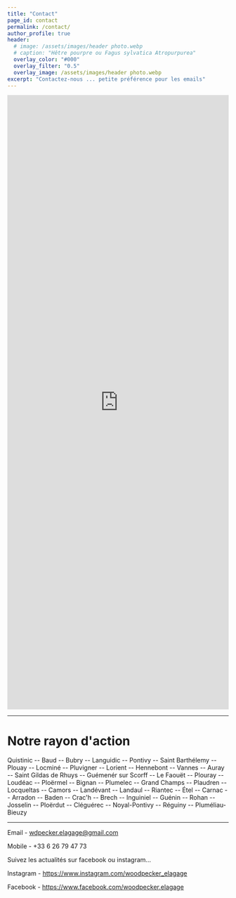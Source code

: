 ```yaml
---
title: "Contact"
page_id: contact
permalink: /contact/
author_profile: true
header:
  # image: /assets/images/header photo.webp
  # caption: "Hêtre pourpre ou Fagus sylvatica Atropurpurea"
  overlay_color: "#000"
  overlay_filter: "0.5"
  overlay_image: /assets/images/header photo.webp
excerpt: "Contactez-nous ... petite préférence pour les emails"
---
```


<iframe src="https://fm.addxt.com/form/?vf=1FAIpQLSeG8ecmD7nGBUpvTSqmiPiQL1NCDHTW-LVc78NFOAPaQtppIQ" width="100%" height="1400" frameborder="0" marginheight="0" marginwidth="0">Loading…</iframe>

---

# Notre rayon d'action

Quistinic -- Baud -- Bubry -- Languidic -- Pontivy -- Saint Barthélemy -- Plouay -- Locminé -- Pluvigner -- Lorient -- Hennebont -- Vannes -- Auray -- Saint Gildas de Rhuys -- Guémenér sur Scorff -- Le Faouët -- Plouray -- Loudéac -- Ploërmel -- Bignan -- Plumelec -- Grand Champs -- Plaudren -- Locqueltas -- Camors -- Landévant -- Landaul -- Riantec -- Étel -- Carnac -- Arradon -- Baden -- Crac'h -- Brech -- Inguiniel -- Guénin -- Rohan -- Josselin -- Ploërdut -- Cléguérec -- Noyal-Pontivy -- Réguiny -- Pluméliau-Bieuzy

---

Email - wdpecker.elagage@gmail.com

Mobile - +33 6 26 79 47 73

Suivez les actualités sur facebook ou instagram…

Instagram - <https://www.instagram.com/woodpecker_elagage> 

Facebook - <https://www.facebook.com/woodpecker.elagage> 
